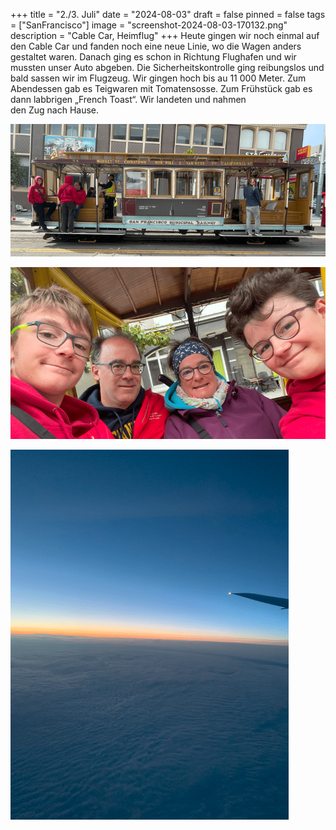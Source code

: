 +++
title = "2./3. Juli"
date = "2024-08-03"
draft = false
pinned = false
tags = ["SanFrancisco"]
image = "screenshot-2024-08-03-170132.png"
description = "Cable Car, Heimflug"
+++
Heute gingen wir noch einmal auf den Cable Car und fanden noch eine neue Linie, wo die Wagen anders gestaltet waren. Danach ging es schon in Richtung Flughafen und wir mussten unser Auto abgeben. Die Sicherheitskontrolle ging reibungslos und bald sassen wir im Flugzeug. Wir gingen hoch bis au 11 000 Meter. Zum Abendessen gab es Teigwaren mit Tomatensosse. Zum Frühstück gab es dann labbrigen „French Toast“. Wir landeten und nahmen den Zug nach Hause.

![](screenshot-2024-08-03-170035.png)

![](screenshot-2024-08-03-170302.png)

![](screenshot-2024-08-03-170112.png)